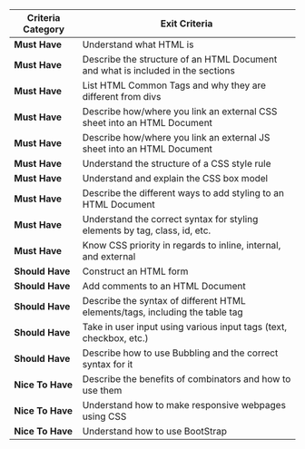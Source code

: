 | **Criteria Category** | **Exit Criteria**                                                                 |
|-----------------------|-----------------------------------------------------------------------------------|
| **Must Have**         | Understand what HTML is                                                          |
| **Must Have**         | Describe the structure of an HTML Document and what is included in the sections  |
| **Must Have**         | List HTML Common Tags and why they are different from divs                       |
| **Must Have**         | Describe how/where you link an external CSS sheet into an HTML Document          |
| **Must Have**         | Describe how/where you link an external JS sheet into an HTML Document           |
| **Must Have**         | Understand the structure of a CSS style rule                                     |
| **Must Have**         | Understand and explain the CSS box model                                         |
| **Must Have**         | Describe the different ways to add styling to an HTML Document                  |
| **Must Have**         | Understand the correct syntax for styling elements by tag, class, id, etc.      |
| **Must Have**         | Know CSS priority in regards to inline, internal, and external                  |
| **Should Have**       | Construct an HTML form                                                          |
| **Should Have**       | Add comments to an HTML Document                                                |
| **Should Have**       | Describe the syntax of different HTML elements/tags, including the table tag    |
| **Should Have**       | Take in user input using various input tags (text, checkbox, etc.)              |
| **Should Have**       | Describe how to use Bubbling and the correct syntax for it                      |
| **Nice To Have**      | Describe the benefits of combinators and how to use them                        |
| **Nice To Have**      | Understand how to make responsive webpages using CSS                            |
| **Nice To Have**      | Understand how to use BootStrap                                                 |